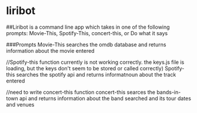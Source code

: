 # liribot

##Liribot is a command line app which takes in one of the following prompts: Movie-This, Spotify-This, concert-this, or Do what it says

###Prompts
Movie-This searches the omdb database and returns information about the movie entered

//Spotify-this function currently is not working correctly. the keys.js file is loading, but the keys don't seem to be stored or called correctly)
Spotify-this searches the spotify api and returns informatnoun about the track entered

//need to write concert-this function
concert-this searces the bands-in-town api and returns information about the band searched and its tour dates and venues
